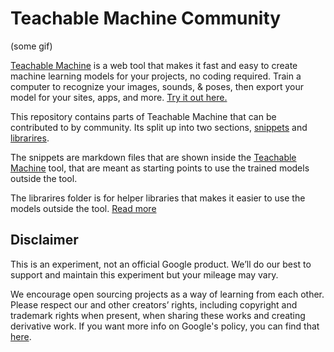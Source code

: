 # Teachable Machine Community

(some gif)

[Teachable Machine](https://teachablemachine.withgoogle.com) is a web tool that makes it fast and easy to create machine learning models for your projects, no coding required. Train a computer to recognize your images, sounds, & poses, then export your model for your sites, apps, and more. [Try it out here.](https://teachablemachine.withgoogle.com)

This repository contains parts of Teachable Machine that can be contributed to by community. Its split up into two sections, [snippets](/snippets) and [librarires](/librarires). 

The snippets are markdown files that are shown inside the [Teachable Machine](https://teachablemachine.withgoogle.com) tool, that are meant as starting points to use the trained models outside the tool.

The librarires folder is for helper libraries that makes it easier to use the models outside the tool. [Read more](/libraries)

## Disclaimer

This is an experiment, not an official Google product. We’ll do our best to support and maintain this experiment but your mileage may vary.

We encourage open sourcing projects as a way of learning from each other. Please respect our and other creators’ rights, including copyright and trademark rights when present, when sharing these works and creating derivative work. If you want more info on Google's policy, you can find that [here](https://www.google.com/permissions/).
